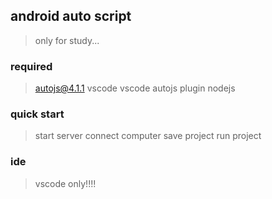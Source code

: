 ## android auto script
> only for study...

### required
> autojs@4.1.1
> vscode
> vscode autojs plugin
> nodejs

### quick start
> start server
> connect computer
> save project
> run project

### ide
> vscode only!!!!